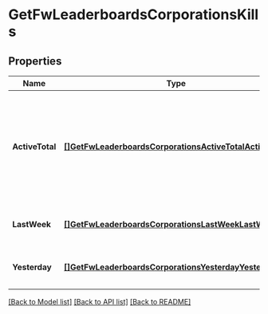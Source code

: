 # GetFwLeaderboardsCorporationsKills

## Properties
Name | Type | Description | Notes
------------ | ------------- | ------------- | -------------
**ActiveTotal** | [**[]GetFwLeaderboardsCorporationsActiveTotalActiveTotal**](get_fw_leaderboards_corporations_active_total_active_total.md) | Top 10 ranking of corporations active in faction warfare by total kills. A corporation is considered \&quot;active\&quot; if they have participated in faction warfare in the past 14 days | [default to null]
**LastWeek** | [**[]GetFwLeaderboardsCorporationsLastWeekLastWeek**](get_fw_leaderboards_corporations_last_week_last_week.md) | Top 10 ranking of corporations by kills in the past week | [default to null]
**Yesterday** | [**[]GetFwLeaderboardsCorporationsYesterdayYesterday**](get_fw_leaderboards_corporations_yesterday_yesterday.md) | Top 10 ranking of corporations by kills in the past day | [default to null]

[[Back to Model list]](../README.md#documentation-for-models) [[Back to API list]](../README.md#documentation-for-api-endpoints) [[Back to README]](../README.md)

